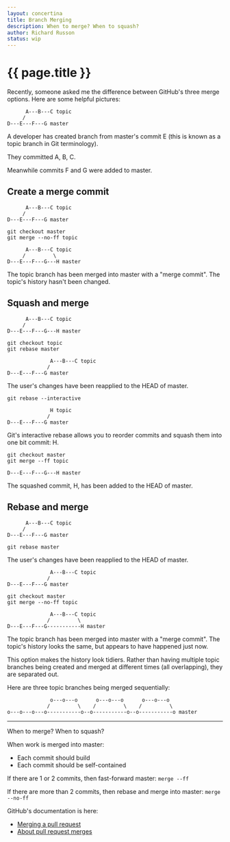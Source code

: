 ```yaml
---
layout: concertina
title: Branch Merging
description: When to merge? When to squash?
author: Richard Russon
status: wip
---
```


# {{ page.title }}

Recently, someone asked me the difference between GitHub's three merge options.
Here are some helpful pictures:

```reply
      A---B---C topic
     /
D---E---F---G master
```

A developer has created branch from master's commit E (this is known as a topic
branch in Git terminology).

They committed A, B, C.

Meanwhile commits F and G were added to master.

## Create a merge commit

```reply
      A---B---C topic
     /
D---E---F---G master
```

```
git checkout master
git merge --no-ff topic
```

```reply
      A---B---C topic
     /         \
D---E---F---G---H master
```

The topic branch has been merged into master with a "merge commit". The
topic's history hasn't been changed.

## Squash and merge

```reply
      A---B---C topic
     /
D---E---F---G---H master
```

```
git checkout topic
git rebase master
```

```reply
              A---B---C topic
             /
D---E---F---G master
```

The user's changes have been reapplied to the HEAD of master.

```
git rebase --interactive
```

```reply
              H topic
             /
D---E---F---G master
```

Git's interactive rebase allows you to reorder commits and squash them into one
bit commit: H.

```
git checkout master
git merge --ff topic
```

```reply
D---E---F---G---H master
```

The squashed commit, H, has been added to the HEAD of master.

## Rebase and merge

```reply
      A---B---C topic
     /
D---E---F---G master
```

```
git rebase master
```

The user's changes have been reapplied to the HEAD of master.

```reply
              A---B---C topic
             /
D---E---F---G master
```

```
git checkout master
git merge --no-ff topic
```

```reply
              A---B---C topic
             /         \
D---E---F---G-----------H master
```

The topic branch has been merged into master with a "merge commit". The topic's
history looks the same, but appears to have happened just now.

This option makes the history look tidiers. Rather than having multiple topic
branches being created and merged at different times (all overlapping), they
are separated out.

Here are three topic branches being merged sequentially:

```reply
              o---o---o      o---o---o      o---o---o
             /         \    /         \    /         \
o---o---o---o-----------o--o-----------o--o-----------o master
```

--------------------------------------------------------------------------------

When to merge? When to squash?

When work is merged into master:

- Each commit should build
- Each commit should be self-contained

If there are 1 or 2 commits, then fast-forward master:
  `merge --ff`

If there are more than 2 commits, then rebase and merge into master:
  `merge --no-ff`

GitHub's documentation is here:

- [Merging a pull request](https://help.github.com/articles/merging-a-pull-request/)
- [About pull request merges](https://help.github.com/articles/about-pull-request-merges/)

